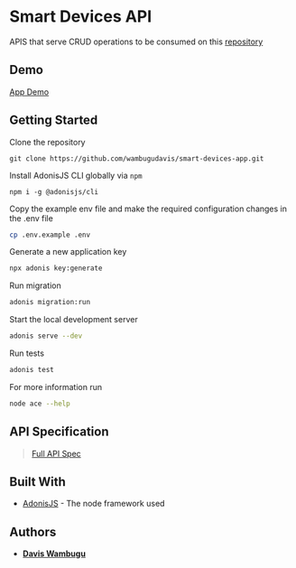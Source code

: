# Smart Devices API
APIS that serve CRUD operations to be consumed on this [repository](https://github.com/wambugudavis/smart-devices/tree/deploy)
## Demo
[App Demo](https://dwambugu-smart-devices.netlify.com/)

## Getting Started
Clone the repository
```
git clone https://github.com/wambugudavis/smart-devices-app.git
```
Install AdonisJS CLI globally via ``npm``
```
npm i -g @adonisjs/cli
```

Copy the example env file and make the required configuration changes in the .env file
```bash
cp .env.example .env
```

Generate a new application key
```bash
npx adonis key:generate
```

Run migration
```bash
adonis migration:run
```

Start the local development server
```bash
adonis serve --dev
```

Run tests
```bash
adonis test
```

  For more information run
```bash
node ace --help
```

## API Specification

> [Full API Spec](https://github.com/wambugudavis/smart-devices/blob/master/APISpec.md)

## Built With

* [AdonisJS](https://adonisjs.com/) - The node framework used

## Authors

* **[Davis Wambugu](https://github.com/wambugudavis)**
